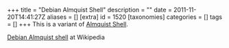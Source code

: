 +++
title = "Debian Almquist Shell"
description = ""
date = 2011-11-20T14:41:27Z
aliases = []
[extra]
id = 1520
[taxonomies]
categories = []
tags = []
+++
This is a variant of [Almquist Shell](https://rosettacode.org/wiki/Almquist_Shell).

[Debian Almquist shell](https://en.wikipedia.org/wiki/Debian_Almquist_shell) at Wikipedia
